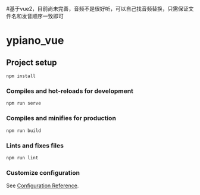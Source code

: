 #基于vue2，目前尚未完善，音频不是很好听，可以自己找音频替换，只需保证文件名和发音顺序一致即可
# ypiano_vue

## Project setup
```
npm install
```

### Compiles and hot-reloads for development
```
npm run serve
```

### Compiles and minifies for production
```
npm run build
```

### Lints and fixes files
```
npm run lint
```

### Customize configuration
See [Configuration Reference](https://cli.vuejs.org/config/).
